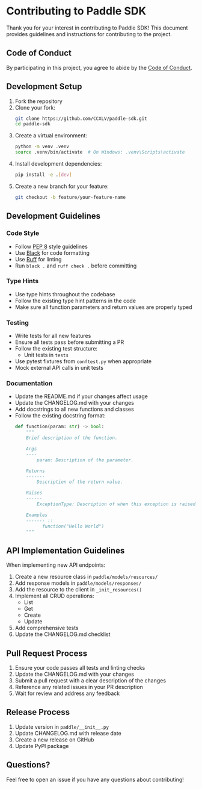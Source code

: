 # Contributing to Paddle SDK

Thank you for your interest in contributing to Paddle SDK! This document provides guidelines and instructions for contributing to the project.

## Code of Conduct

By participating in this project, you agree to abide by the [Code of Conduct](CODE_OF_CONDUCT.md).

## Development Setup

1. Fork the repository
2. Clone your fork:
   ```bash
   git clone https://github.com/CCXLV/paddle-sdk.git
   cd paddle-sdk
   ```
3. Create a virtual environment:
   ```bash
   python -m venv .venv
   source .venv/bin/activate  # On Windows: .venv\Scripts\activate
   ```
4. Install development dependencies:
   ```bash
   pip install -e .[dev]
   ```
5. Create a new branch for your feature:
   ```bash
   git checkout -b feature/your-feature-name
   ```

## Development Guidelines

### Code Style

- Follow [PEP 8](https://www.python.org/dev/peps/pep-0008/) style guidelines
- Use [Black](https://github.com/psf/black) for code formatting
- Use [Ruff](https://github.com/astral-sh/ruff) for linting
- Run `black .` and `ruff check .` before committing

### Type Hints

- Use type hints throughout the codebase
- Follow the existing type hint patterns in the code
- Make sure all function parameters and return values are properly typed

### Testing

- Write tests for all new features
- Ensure all tests pass before submitting a PR
- Follow the existing test structure:
  - Unit tests in `tests`
- Use pytest fixtures from `conftest.py` when appropriate
- Mock external API calls in unit tests

### Documentation

- Update the README.md if your changes affect usage
- Update the CHANGELOG.md with your changes
- Add docstrings to all new functions and classes
- Follow the existing docstring format:
  ```python
  def function(param: str) -> bool:
      """
      Brief description of the function.

      Args
      ----
          param: Description of the parameter.

      Returns
      -------
          Description of the return value.

      Raises
      ------
          ExceptionType: Description of when this exception is raised.

      Examples
      ------- ::
            function("Hello World")
      """
  ```

## API Implementation Guidelines

When implementing new API endpoints:

1. Create a new resource class in `paddle/models/resources/`
2. Add response models in `paddle/models/responses/`
3. Add the resource to the client in `_init_resources()`
4. Implement all CRUD operations:
   - List
   - Get
   - Create
   - Update
5. Add comprehensive tests
6. Update the CHANGELOG.md checklist

## Pull Request Process

1. Ensure your code passes all tests and linting checks
2. Update the CHANGELOG.md with your changes
3. Submit a pull request with a clear description of the changes
4. Reference any related issues in your PR description
5. Wait for review and address any feedback

## Release Process

1. Update version in `paddle/__init__.py`
2. Update CHANGELOG.md with release date
3. Create a new release on GitHub
4. Update PyPI package

## Questions?

Feel free to open an issue if you have any questions about contributing! 